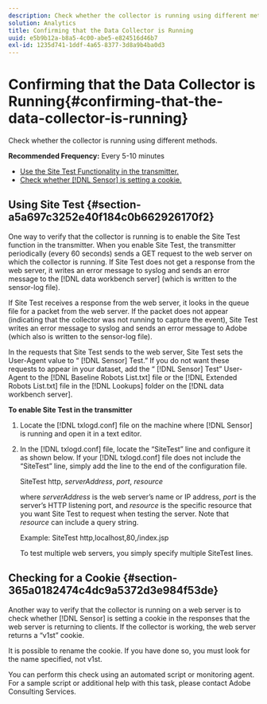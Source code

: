 ```yaml
---
description: Check whether the collector is running using different methods.
solution: Analytics
title: Confirming that the Data Collector is Running
uuid: e5b9b12a-b8a5-4c00-abe5-e824516d46b7
exl-id: 1235d741-1ddf-4a65-8377-3d8a9b4ba0d3
---
```

# Confirming that the Data Collector is Running{#confirming-that-the-data-collector-is-running}

Check whether the collector is running using different methods.

 **Recommended Frequency:** Every 5-10 minutes

* [Use the Site Test Functionality in the transmitter.](../../../home/c-snsr-ovrvw/admin-sensor/c-data-cltr-rng.md#section-a5a697c3252e40f184c0b662926170f2) 
* [Check whether [!DNL Sensor] is setting a cookie.](../../../home/c-snsr-ovrvw/admin-sensor/c-data-cltr-rng.md#section-365a0182474c4dc9a5372d3e984f53de)

## Using Site Test {#section-a5a697c3252e40f184c0b662926170f2}

One way to verify that the collector is running is to enable the Site Test function in the transmitter. When you enable Site Test, the transmitter periodically (every 60 seconds) sends a GET request to the web server on which the collector is running. If Site Test does not get a response from the web server, it writes an error message to syslog and sends an error message to the [!DNL data workbench server] (which is written to the sensor-log file).

If Site Test receives a response from the web server, it looks in the queue file for a packet from the web server. If the packet does not appear (indicating that the collector was not running to capture the event), Site Test writes an error message to syslog and sends an error message to Adobe (which also is written to the sensor-log file).

In the requests that Site Test sends to the web server, Site Test sets the User-Agent value to “ [!DNL Sensor] Test.” If you do not want these requests to appear in your dataset, add the “ [!DNL Sensor] Test” User-Agent to the [!DNL Baseline Robots List.txt] file or the [!DNL Extended Robots List.txt] file in the [!DNL Lookups] folder on the [!DNL data workbench server].

**To enable Site Test in the transmitter**

1. Locate the [!DNL txlogd.conf] file on the machine where [!DNL Sensor] is running and open it in a text editor. 

1. In the [!DNL txlogd.conf] file, locate the “SiteTest” line and configure it as shown below. If your [!DNL txlogd.conf] file does not include the “SiteTest” line, simply add the line to the end of the configuration file.

   SiteTest http, *serverAddress*, *port*, *resource*

   where *serverAddress* is the web server’s name or IP address, *port* is the server’s HTTP listening port, and *resource* is the specific resource that you want Site Test to request when testing the server. Note that *resource* can include a query string.

   Example: SiteTest http,localhost,80,/index.jsp

   To test multiple web servers, you simply specify multiple SiteTest lines.

## Checking for a Cookie {#section-365a0182474c4dc9a5372d3e984f53de}

Another way to verify that the collector is running on a web server is to check whether [!DNL Sensor] is setting a cookie in the responses that the web server is returning to clients. If the collector is working, the web server returns a “v1st” cookie.

It is possible to rename the cookie. If you have done so, you must look for the name specified, not v1st.

You can perform this check using an automated script or monitoring agent. For a sample script or additional help with this task, please contact Adobe Consulting Services.
